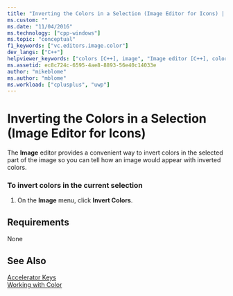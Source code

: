 ```yaml
---
title: "Inverting the Colors in a Selection (Image Editor for Icons) | Microsoft Docs"
ms.custom: ""
ms.date: "11/04/2016"
ms.technology: ["cpp-windows"]
ms.topic: "conceptual"
f1_keywords: ["vc.editors.image.color"]
dev_langs: ["C++"]
helpviewer_keywords: ["colors [C++], image", "Image editor [C++], color inversion", "images [C++], colors", "colors [C++], inverting"]
ms.assetid: ec8c724c-6595-4ae8-8893-56e40c14033e
author: "mikeblome"
ms.author: "mblome"
ms.workload: ["cplusplus", "uwp"]
---
```

# Inverting the Colors in a Selection (Image Editor for Icons)

The **Image** editor provides a convenient way to invert colors in the selected part of the image so you can tell how an image would appear with inverted colors.

### To invert colors in the current selection

1. On the **Image** menu, click **Invert Colors**.

## Requirements

None

## See Also

[Accelerator Keys](../windows/accelerator-keys-image-editor-for-icons.md)  
[Working with Color](../windows/working-with-color-image-editor-for-icons.md)